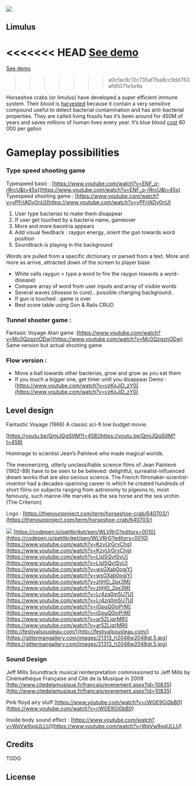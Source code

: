 ![](https://static.thenounproject.com/png/7090-200.png)

## Limulus

<<<<<<< HEAD
[See demo](https://limulusgame.herokuapp.com/)
=======
[See demo](http://limulusgame.herokuapp.com)
>>>>>>> a0cfac8c12c735af7ba8cc9dd763afd5071e5e9a

Horseshoe crabs (or limulus) have developed a super efficient immune system. Their blood is [harvested](https://www.frontiersin.org/articles/10.3389/fmars.2018.00185/full) because it contain a very sensitive compound useful to detect bacterial contamination and has anti-bacterial properties. They are called living fossils has it’s been around for 450M of years and saves millions of human lives every year. It’s blue blood [cost](https://www.businessinsider.com/why-horseshoe-crab-blood-expensive-2018-8?IR=T) 60 000 per gallon

# Gameplay possibilities

### Type speed shooting game

Typespeed basic : [https://www.youtube.com/watch?v=ENF_q-rRrcU&t=45s](https://www.youtube.com/watch?v=ENF_q-rRrcU&t=45s)
Typespeed shooting game : [https://www.youtube.com/watch?v=yPFrIADy0nU](https://www.youtube.com/watch?v=yPFrIADy0nU)

1. User type bacterias to make them disappear
2. If user get touched by a bacteria name, gameover
3. More and more bacetria appears
4. Add visual feedback : raygun energy, orient the gun towards word position
5. Soundtrack is playing in the background

Words are pulled from a specific dictionary or parsed from a text.
More and more as arrive, attracted down of the screen to player base.

- White cells raygun > type a word to fire the raygun towards a word-disease)
- Compare array of word from user inputs and array of visible words
- Several waves (disease to cure).. possible changing background..
- If gun is touched : game is over
- Best score table using Gon & Rails CRUD

### Tunnel shooter game :

Fantasic Voyage Atari game :[https://www.youtube.com/watch?v=Mc0QzqznODw](https://www.youtube.com/watch?v=Mc0QzqznODw)
Same version but actual shooting game

### Flow version :

- Move a ball towards other bacterias, grow and grow as you eat them
- If you touch a bigger one, get tinier until you disappear
  Demo : [https://www.youtube.com/watch?v=vzKoJiD_zY0](https://www.youtube.com/watch?v=vzKoJiD_zY0)

## Level design

Fantastic Voyage (1966) A classic sci-fi low budget movie.

[https://youtu.be/QmiJQgSlilM?t=458](https://youtu.be/QmiJQgSlilM?t=458)

Hommage to scientist Jean’s Painlevé who made magical worlds.

The mesmerizing, utterly unclassifiable science films of Jean Painlevé (1902-89) have to be seen to be believed: delightful, surrealist-influenced dream works that are also serious science. The French filmmaker-scientist-inventor had a decades-spanning career in which he created hundreds of short films on subjects ranging from astronomy to pigeons to, most famously, such marine-life marvels as the sea horse and the sea urchin. (The Criterion)

Logo : [https://thenounproject.com/term/horseshoe-crab/640703/](https://thenounproject.com/term/horseshoe-crab/640703/)

![](https://lh4.googleusercontent.com/lfu_QHHfAmxuOp2Le3z-VjK61nsZCxVwhRHhF_S_lvw5wXhu9b200vmYsyZI0j6A0oSLEyARxoOJtUaVJRJKN9CWVUrDUEsBKSbyIL0TO9I_YHQFNeLzWhNdMEu_K7oQI0GRCMs4)
[https://codepen.io/petitkriket/pen/WLVRrG?editors=0010](https://codepen.io/petitkriket/pen/WLVRrG?editors=0010)
[https://www.youtube.com/watch?v=KzyUrGrvChg](https://www.youtube.com/watch?v=KzyUrGrvChg)
[https://www.youtube.com/watch?v=LlsI5QvtSvU](https://www.youtube.com/watch?v=LlsI5QvtSvU)
[https://www.youtube.com/watch?v=wsGXab0ogjY](https://www.youtube.com/watch?v=wsGXab0ogjY)
[https://www.youtube.com/watch?v=ztjHO_2px3M](https://www.youtube.com/watch?v=ztjHO_2px3M)
[https://www.youtube.com/watch?v=Lr4zq0m5U7U](https://www.youtube.com/watch?v=Lr4zq0m5U7U)
[https://www.youtube.com/watch?v=iGpuQ0ioPrM](https://www.youtube.com/watch?v=iGpuQ0ioPrM)
[https://www.youtube.com/watch?v=ar5ZLjqrMRI](https://www.youtube.com/watch?v=ar5ZLjqrMRI)
[http://festivalsousleau.com/](http://festivalsousleau.com/)
[https://gittermangallery.com/images/21313_h2048w2048gt.5.jpg](https://gittermangallery.com/images/21313_h2048w2048gt.5.jpg)

### Sound Design

Jeff Mills Soundtrack musical reinterpretation commissioned to Jeff Mills by Cinémathéque Française and Cité de la Musique in 2009
[http://www.citedelamusique.fr/francais/evenement.aspx?id=10835](http://www.citedelamusique.fr/francais/evenement.aspx?id=10835)

Pink floyd airy stuff
[https://www.youtube.com/watch?v=cWGE9Gi0bB0](https://www.youtube.com/watch?v=cWGE9Gi0bB0)

Inside body sound effect :
[https://www.youtube.com/watch?v=WqVw9xgULLU](https://www.youtube.com/watch?v=WqVw9xgULLU)

## Credits

TODO

## License
